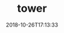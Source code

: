 ---
contentType: photography
path: /tower
title: tower
date: 2018-10-26T17:13:33
featuredColor: e92e3a
featuredImage: "./tower.jpg"
---